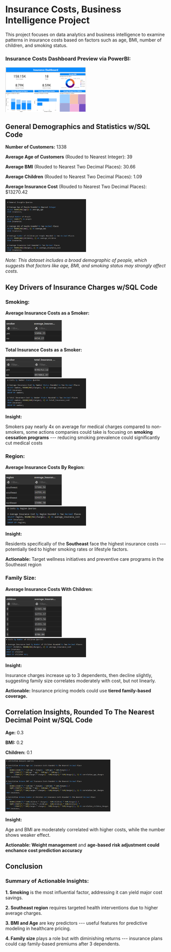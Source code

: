 # Insurance Costs, Business Intelligence Project
<p>This project focuses on data analytics and business intelligence to examine patterns in insurance costs based on factors such as age, BMI, number of children, and smoking status.</p>
<h3>Insurance Costs Dashboard Preview via PowerBI:</h3>
<div align="left">
  <img src="https://github.com/matthewscott364/insurance-costs-bi-project/blob/main/insurance_pbix_pv.png" alt="insurance_pbix_pv" width="50%"/>
</div>

## General Demographics and Statistics w/SQL Code
<p><b>Number of Customers:</b> 1338</p>
<p><b>Average Age of Customers</b> (Rouded to Nearest Integer): 39</p>
<p><b>Average BMI</b> (Rouded to Nearest Two Decimal Places): 30.66</p>
<p><b>Average Children</b> (Rouded to Nearest Two Decimal Places): 1.09</p>
<p><b>Average Insurance Cost</b> (Rouded to Nearest Two Decimal Places): $13270.42</p>

<div align="left">
  <img src="https://github.com/matthewscott364/insurance-costs-bi-project/blob/main/code1.png" alt="code1" width="50%"/>
</div>

<p><i>Note: This dataset includes a broad demographic of people, which suggests that factors like age, BMI, and smoking status may strongly affect costs.</i></p>

## Key Drivers of Insurance Charges w/SQL Code
<h3>Smoking:</h3>
<p><b>Average Insurance Costs as a Smoker:</b></p>
<div align="left">
  <img src="https://github.com/matthewscott364/insurance-costs-bi-project/blob/main/s1.png" alt="s1" width="35%"/>
</div>

<p><b>Total Insurance Costs as a Smoker:</b></p>
<div align="left">
  <img src="https://github.com/matthewscott364/insurance-costs-bi-project/blob/main/s2.png" alt="s2" width="35%"/>
</div>
<div align="left">
  <img src="https://github.com/matthewscott364/insurance-costs-bi-project/blob/main/code2.png" alt="code2" width="50%"/>
</div>

<p><b>Insight:</b></p>
<p>Smokers pay nearly 4x on average for medical charges compared to non-smokers, some actions companies could take is focusing on <b>smoking cessation programs</b> --- reducing smoking prevalence could significantly cut medical costs</p>

<h3>Region:</h3>
<p><b>Average Insurance Costs By Region:</b></p>
<div align="left">
  <img src="https://github.com/matthewscott364/insurance-costs-bi-project/blob/main/s3.png" alt="s3" width="35%"/>
</div>

<div align="left">
  <img src="https://github.com/matthewscott364/insurance-costs-bi-project/blob/main/code3.png" alt="code3" width="50%"/>
</div>

<p><b>Insight:</b></p>
<p>Residents specifically of the <b>Southeast</b> face the highest insurance costs --- potentially tied to higher smoking rates or lifestyle factors.</p>
<p><b>Actionable:</b> Target wellness initiatives and preventive care programs in the Southeast region</p>

<h3>Family Size:</h3>
<p><b>Average Insurance Costs With Children:</b></p>
<div align="left">
  <img src="https://github.com/matthewscott364/insurance-costs-bi-project/blob/main/s4.png" alt="s3" width="35%"/>
</div>

<div align="left">
  <img src="https://github.com/matthewscott364/insurance-costs-bi-project/blob/main/code4.png" alt="code4" width="50%"/>
</div>
<p><b>Insight:</b></p>
<p>Insurance charges increase up to 3 dependents, then decline slightly, suggesting family size correlates moderately with cost, but not linearly.</p>
<p><b>Actionable:</b> Insurance pricing models could use <b>tiered family-based coverage.</b></p>

## Correlation Insights, Rounded To The Nearest Decimal Point w/SQL Code
<p><b>Age:</b> 0.3</p>
<p><b>BMI:</b> 0.2</p>
<p><b>Children:</b> 0.1</p>

<div align="left">
  <img src="https://github.com/matthewscott364/insurance-costs-bi-project/blob/main/code5.png" alt="code5" width="65%"/>
</div>
<p><b>Insight:</b></p>
<p>Age and BMI are moderately correlated with higher costs, while the number shows weaker effect.</p>
<p><b>Actionable: Weight management</b> and <b>age-based risk adjustment could enchance cost prediction accuracy</b></p>

## Conclusion
<h3>Summary of Actionable Insights:</h3>
<p><b>1. Smoking</b> is the most influential factor, addressing it can yield major cost savings.</p>
<p><b>2. Southeast region</b> requires targeted health interventions due to higher average charges.</p>
<p><b>3. BMI and Age</b> are key predictors --- useful features for predictive modeling in healthcare pricing.</p>
<p><b>4. Family size</b> plays a role but with diminishing returns --- insurance plans could cap family-based premiums after 3 dependents.</p>
